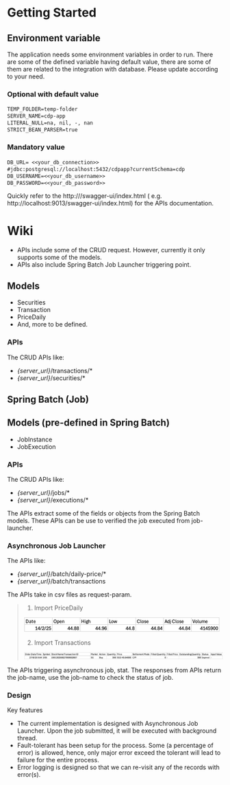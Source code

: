 # Getting Started

## Environment variable

The application needs some environment variables in order to run. There are some of the defined
variable having default value, there are some of them are related to the integration with database.
Please update according to your need.

### Optional with default value

```shell
TEMP_FOLDER=temp-folder
SERVER_NAME=cdp-app
LITERAL_NULL=na, nil, -, nan
STRICT_BEAN_PARSER=true
```

### Mandatory value

```shell
DB_URL= <<your_db_connection>> #jdbc:postgresql://localhost:5432/cdpapp?currentSchema=cdp
DB_USERNAME=<<your_db_username>>
DB_PASSWORD=<<your_db_password>>
```

Quickly refer to the http://<your uri>/swagger-ui/index.html (
e.g. http://localhost:9013/swagger-ui/index.html) for the APIs documentation.

# Wiki

- APIs include some of the CRUD request. However, currently it only supports some of the models.
- APIs also include Spring Batch Job Launcher triggering point.

## Models

- Securities
- Transaction
- PriceDaily
- And, more to be defined.

### APIs

The CRUD APIs like:

- _{server_url}_/transactions/*
- _{server_url}_/securities/*

## Spring Batch (Job)

## Models (pre-defined in Spring Batch)

- JobInstance
- JobExecution

### APIs

The CRUD APIs like:

- _{server_url}_/jobs/*
- _{server_url}_/executions/*

The APIs extract some of the fields or objects from the Spring Batch models. These APIs can be use
to verified the job executed from job-launcher.

### Asynchronous Job Launcher

The APIs like:

- _{server_url}_/batch/daily-price/*
- _{server_url}_/batch/transactions

The APIs take in csv files as request-param.
> 1. Import PriceDaily
>
> ![img.png](ReadMeDir/attachments/priceHeader.png)
>
> 2. Import Transactions
>
> ![img_2.png](ReadMeDir/attachments/transactionHeader.png)

The APIs triggering asynchronous job, stat. The responses from APIs return the job-name, use the
job-name to check the status of job.

### Design

Key features

* The current implementation is designed with Asynchronous Job Launcher. Upon the job submitted, it
  will be executed with background thread.
* Fault-tolerant has been setup for the process. Some (a percentage of error) is allowed, hence,
  only major error exceed the tolerant will lead to failure for the entire process.
* Error logging is designed so that we can re-visit any of the records with error(s).